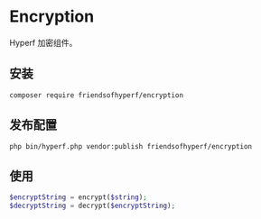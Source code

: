 # Encryption

Hyperf 加密组件。

## 安装

```shell
composer require friendsofhyperf/encryption
```

## 发布配置

```shell
php bin/hyperf.php vendor:publish friendsofhyperf/encryption
```

## 使用

```php
$encryptString = encrypt($string);
$decryptString = decrypt($encryptString);
```
